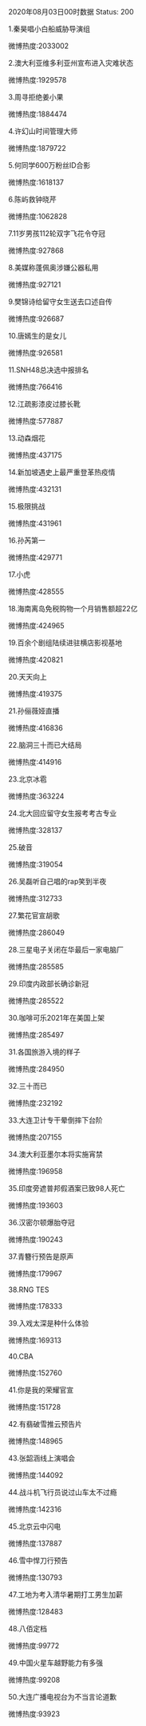2020年08月03日00时数据
Status: 200

1.秦昊唱小白船威胁导演组

微博热度:2033002

2.澳大利亚维多利亚州宣布进入灾难状态

微博热度:1929578

3.周寻拒绝姜小果

微博热度:1884474

4.许幻山时间管理大师

微博热度:1879722

5.何同学600万粉丝ID合影

微博热度:1618137

6.陈屿救钟晓芹

微博热度:1062828

7.11岁男孩112轮双字飞花令夺冠

微博热度:927868

8.美媒称蓬佩奥涉嫌公器私用

微博热度:927121

9.樊锦诗给留守女生送去口述自传

微博热度:926687

10.唐嫣生的是女儿

微博热度:926581

11.SNH48总决选中报排名

微博热度:766416

12.江疏影漆皮过膝长靴

微博热度:577887

13.动森烟花

微博热度:437175

14.新加坡遇史上最严重登革热疫情

微博热度:432131

15.极限挑战

微博热度:431961

16.孙芮第一

微博热度:429771

17.小虎

微博热度:428555

18.海南离岛免税购物一个月销售额超22亿

微博热度:424965

19.百余个剧组陆续进驻横店影视基地

微博热度:420821

20.天天向上

微博热度:419375

21.孙俪薇娅直播

微博热度:416836

22.脑洞三十而已大结局

微博热度:414916

23.北京冰雹

微博热度:363224

24.北大回应留守女生报考考古专业

微博热度:328137

25.破音

微博热度:319054

26.吴磊听自己唱的rap笑到半夜

微博热度:312733

27.繁花官宣胡歌

微博热度:286049

28.三星电子关闭在华最后一家电脑厂

微博热度:285585

29.印度内政部长确诊新冠

微博热度:285522

30.咖啡可乐2021年在美国上架

微博热度:285497

31.各国旅游入境的样子

微博热度:284950

32.三十而已

微博热度:232192

33.大连卫计专干晕倒摔下台阶

微博热度:207155

34.澳大利亚墨尔本将实施宵禁

微博热度:196958

35.印度旁遮普邦假酒案已致98人死亡

微博热度:193603

36.汉密尔顿爆胎夺冠

微博热度:190243

37.青簪行预告是原声

微博热度:179967

38.RNG TES

微博热度:178333

39.入戏太深是种什么体验

微博热度:169313

40.CBA

微博热度:152760

41.你是我的荣耀官宣

微博热度:151728

42.有翡破雪推云预告片

微博热度:148965

43.张韶涵线上演唱会

微博热度:144092

44.战斗机飞行员说过山车太不过瘾

微博热度:142316

45.北京云中闪电

微博热度:137887

46.雪中悍刀行预告

微博热度:130793

47.工地为考入清华暑期打工男生加薪

微博热度:128483

48.八佰定档

微博热度:99772

49.中国火星车越野能力有多强

微博热度:99208

50.大连广播电视台为不当言论道歉

微博热度:93923

